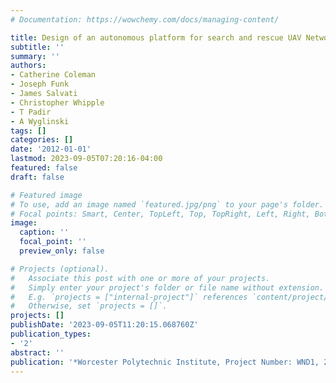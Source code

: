 ```yaml
---
# Documentation: https://wowchemy.com/docs/managing-content/

title: Design of an autonomous platform for search and rescue UAV Networks
subtitle: ''
summary: ''
authors:
- Catherine Coleman
- Joseph Funk
- James Salvati
- Christopher Whipple
- T Padir
- A Wyglinski
tags: []
categories: []
date: '2012-01-01'
lastmod: 2023-09-05T07:20:16-04:00
featured: false
draft: false

# Featured image
# To use, add an image named `featured.jpg/png` to your page's folder.
# Focal points: Smart, Center, TopLeft, Top, TopRight, Left, Right, BottomLeft, Bottom, BottomRight.
image:
  caption: ''
  focal_point: ''
  preview_only: false

# Projects (optional).
#   Associate this post with one or more of your projects.
#   Simply enter your project's folder or file name without extension.
#   E.g. `projects = ["internal-project"]` references `content/project/deep-learning/index.md`.
#   Otherwise, set `projects = []`.
projects: []
publishDate: '2023-09-05T11:20:15.068760Z'
publication_types:
- '2'
abstract: ''
publication: '*Worcester Polytechnic Institute, Project Number: WND1, 26th April*'
---
```

